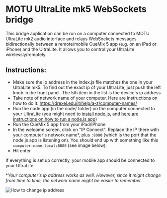 # MOTU UltraLite mk5 WebSockets bridge
This bridge application can be run on a computer connected to MOTU UltraLite mk2 audio interface and relays WebSockets messages bidirectionally between a remote/mobile CueMix 5 app (e.g. on an iPad or iPhone) and the UltraLite. It allows you to control your UltraLite wirelessly/remotely.

## Instructions:

- Make sure the ip address in the index.js file matches the one in your UltraLite mk5. To find out the exact ip of your UltraLite, just push the left knob in the front panel. The 5th item in the list is the device's ip address.
- Take note of network name of your computer. Here are instructions on how to do it: https://drexel.edu/it/help/a-z/computer-names/
- Run the node app (in the node/ folder) on the computer connected to your UltraLite (you might need to [install node.js](https://nodejs.org/en/download/), and [here are instructions on how to run a node.js app](https://stackoverflow.com/questions/57975889/how-to-run-an-existing-node-app-from-github))
- Run the CueMix 5 app from your iPad/iPhone
- In the welcome screen, click on "IP Connect". Replace the IP there with your computer's network name*, plus ```:8080``` (which is the port that the node.js app is listening on). You should end up with something like this ```computer-name.local:8080``` (see image below).
- Hit enter

If everything is set up correctly, your mobile app should be connected to your UltraLite.

*_Your computer's ip address works as well. However, since it might change from time to time, the network name might be easier to remember._

![How to change ip address](https://github.com/jpcarrascal/motu-ultralite-mk5-bridge/blob/74a62fdbc9df19b439f9d03b278dfd6e414a7a49/remote-conf.png)
